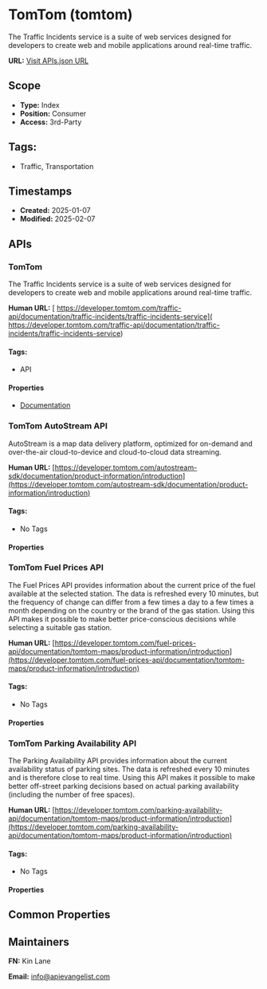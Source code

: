 # TomTom (tomtom)
The Traffic Incidents service is a suite of web services designed for developers to create web and mobile applications around real-time traffic. 

**URL:** [Visit APIs.json URL](https://raw.githubusercontent.com/api-evangelist/tomtom/refs/heads/main/apis.yml)

## Scope

- **Type:** Index 
- **Position:** Consumer 
- **Access:** 3rd-Party 

## Tags:

 - Traffic, Transportation

## Timestamps

- **Created:** 2025-01-07 
- **Modified:** 2025-02-07 

## APIs

### TomTom
The Traffic Incidents service is a suite of web services designed for developers to create web and mobile applications around real-time traffic. 

**Human URL:** [ https://developer.tomtom.com/traffic-api/documentation/traffic-incidents/traffic-incidents-service]( https://developer.tomtom.com/traffic-api/documentation/traffic-incidents/traffic-incidents-service)


#### Tags:

 - API

#### Properties

- [Documentation]( https://developer.tomtom.com/traffic-api/documentation/traffic-incidents/traffic-incidents-service)
### TomTom AutoStream API
AutoStream is a map data delivery platform, optimized for on-demand and over-the-air cloud-to-device and cloud-to-cloud data streaming.

**Human URL:** [https://developer.tomtom.com/autostream-sdk/documentation/product-information/introduction](https://developer.tomtom.com/autostream-sdk/documentation/product-information/introduction)


#### Tags:

 - No Tags

#### Properties

### TomTom Fuel Prices API
The Fuel Prices API provides information about the current price of the fuel available at the selected station. The data is refreshed every 10 minutes, but the frequency of change can differ from a few times a day to a few times a month depending on the country or the brand of the gas station. Using this API makes it possible to make better price-conscious decisions while selecting a suitable gas station.

**Human URL:** [https://developer.tomtom.com/fuel-prices-api/documentation/tomtom-maps/product-information/introduction](https://developer.tomtom.com/fuel-prices-api/documentation/tomtom-maps/product-information/introduction)


#### Tags:

 - No Tags

#### Properties

### TomTom Parking Availability API
The Parking Availability API provides information about the current availability status of parking sites. The data is refreshed every 10 minutes and is therefore close to real time. Using this API makes it possible to make better off-street parking decisions based on actual parking availability (including the number of free spaces).

**Human URL:** [https://developer.tomtom.com/parking-availability-api/documentation/tomtom-maps/product-information/introduction](https://developer.tomtom.com/parking-availability-api/documentation/tomtom-maps/product-information/introduction)


#### Tags:

 - No Tags

#### Properties


## Common Properties


## Maintainers

**FN:** Kin Lane

**Email:** info@apievangelist.com

